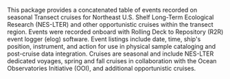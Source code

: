 This package provides a concatenated table of events recorded on
seasonal Transect cruises for Northeast U.S. Shelf Long-Term Ecological
Research (NES-LTER) and other opportunistic cruises within the transect region. Events were recorded onboard with Rolling Deck to
Repository (R2R) event logger (elog) software. Event listings include
date, time, ship's position, instrument, and action for use in physical
sample cataloging and post-cruise data integration. Cruises are seasonal and include NES-LTER dedicated voyages, spring and fall cruises in collaboration with the Ocean Observatories Initiative (OOI), and
additional opportunistic cruises.
